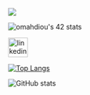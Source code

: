 <img src="https://user-images.githubusercontent.com/58959408/232639433-cb0aea21-66f0-4508-a771-85e2089c5a87.gif" />


![omahdiou's 42 stats](https://badge.mediaplus.ma/levi/omahdiou)

[<img src='https://cdn.jsdelivr.net/npm/simple-icons@3.0.1/icons/linkedin.svg' alt='linkedin' height='40'>](https://www.linkedin.com/in/omar-mahdioui-03611a279/)  

[![Top Langs](https://github-readme-stats.vercel.app/api/top-langs/?username=M4HDIOUI)](https://github.com/anuraghazra/github-readme-stats)

![GitHub stats](https://github-readme-stats.vercel.app/api?username=M4HDIOUI&show_icons=true&count_private=true)
